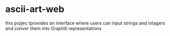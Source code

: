 # ascii-art-web


this prpjec tprovides an interface where users can input strings and intagers and conver them into Graphiti representations
